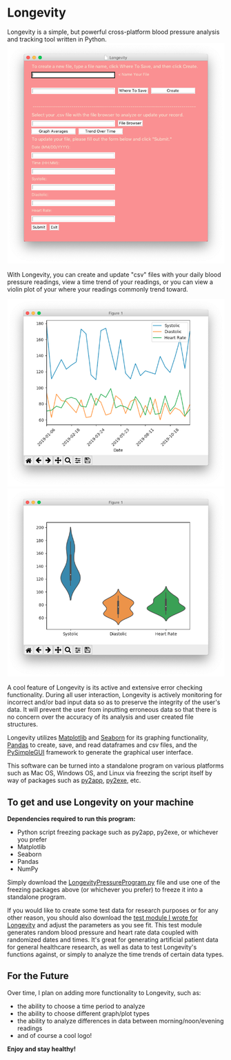 # Longevity

Longevity is a simple, but powerful cross-platform blood pressure analysis and tracking tool written in Python.
![](https://raw.githubusercontent.com/TechProofreader/Longevity/master/LongevityPic.png)

With Longevity, you can create and update "csv" files with your daily blood pressure readings, view a time trend of your readings, or you can view a violin plot of your where your readings commonly trend toward.

![](https://github.com/TechProofreader/Longevity/blob/master/LongevityTimeTrend.png)
![](https://github.com/TechProofreader/Longevity/blob/master/LongevityViolinPic.png)

A cool feature of Longevity is its active and extensive error checking functionality. During all user interaction, Longevity is actively monitoring for incorrect and/or bad input data so as to preserve the integrity of the user's data. It will prevent the user from inputting erroneous data so that there is no concern over the accuracy of its analysis and user created file structures.

Longevity utilizes [Matplotlib](https://matplotlib.org/) and [Seaborn](http://seaborn.pydata.org/) for its graphing functionality, [Pandas](https://github.com/pandas-dev/pandas) to create, save, and read dataframes and csv files, and the [PySimpleGUI](https://github.com/PySimpleGUI/PySimpleGUI) framework to generate the graphical user interface.

This software can be turned into a standalone program on various platforms such as Mac OS, Windows OS, and Linux via freezing the script itself by way of packages such as [py2app](https://pypi.org/project/py2app/), [py2exe](http://www.py2exe.org/), etc.

<h2>To get and use Longevity on your machine</h2> 

**Dependencies required to run this program:**
* Python script freezing package such as py2app, py2exe, or whichever you prefer
* Matplotlib
* Seaborn
* Pandas
* NumPy

Simply download the [LongevityPressureProgram.py](https://github.com/TechProofreader/Longevity/blob/master/LongevityPressureProgram.py) file and use one of the freezing packages above (or whichever you prefer) to freeze it into a standalone program.

If you would like to create some test data for research purposes or for any other reason, you should also download the [test module I wrote for Longevity](https://github.com/TechProofreader/Longevity/blob/master/bloodPressureTesting.py) and adjust the parameters as you see fit. This test module generates random blood pressure and heart rate data coupled with randomized dates and times. It's great for generating artificial patient data for general healthcare research, as well as data to test Longevity's functions against, or simply to analyze the time trends of certain data types.

<h2>For the Future</h2>

Over time, I plan on adding more functionality to Longevity, such as:

* the ability to choose a time period to analyze
* the ability to choose different graph/plot types
* the ability to analyze differences in data between morning/noon/evening readings
* and of course a cool logo!

**Enjoy and stay healthy!**
